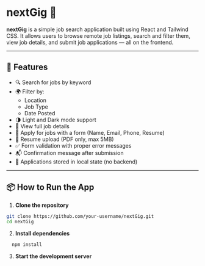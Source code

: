 # nextGig 🎯

**nextGig** is a simple job search application built using React and Tailwind CSS. It allows users to browse remote job listings, search and filter them, view job details, and submit job applications — all on the frontend.

---

## 🔧 Features

- 🔍 Search for jobs by keyword
- 🌍 Filter by:
  - Location
  - Job Type
  - Date Posted
- 🌗 Light and Dark mode support
- 📄 View full job details
- 📝 Apply for jobs with a form (Name, Email, Phone, Resume)
- 📎 Resume upload (PDF only, max 5MB)
- ✅ Form validation with proper error messages
- 📬 Confirmation message after submission
- 💾 Applications stored in local state (no backend)

---

## 📦 How to Run the App

1. **Clone the repository**

```bash
git clone https://github.com/your-username/nextGig.git
cd nextGig 
```
2. **Install dependencies**

``` bash 
  npm install
```
3. **Start the development server**
